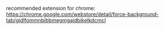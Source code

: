 recommended extension for chrome:
https://chrome.google.com/webstore/detail/force-background-tab/gidlfommnbibbmegmgajdbikelkdcmcl
